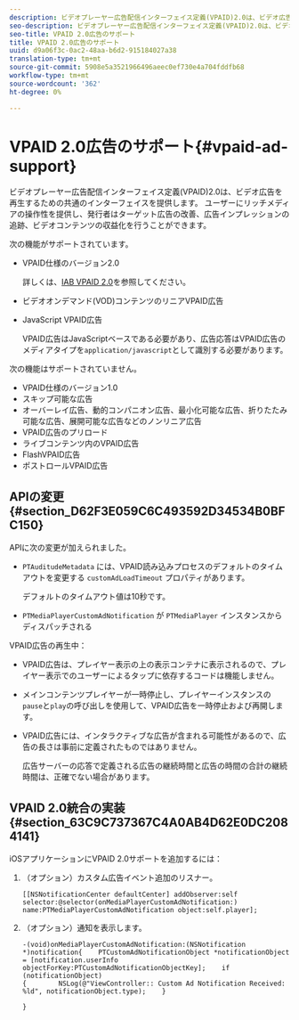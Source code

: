 ```yaml
---
description: ビデオプレーヤー広告配信インターフェイス定義(VPAID)2.0は、ビデオ広告を再生するための共通のインターフェイスを提供します。 ユーザーにリッチメディアの操作性を提供し、発行者はターゲット広告の改善、広告インプレッションの追跡、ビデオコンテンツの収益化を行うことができます。
seo-description: ビデオプレーヤー広告配信インターフェイス定義(VPAID)2.0は、ビデオ広告を再生するための共通のインターフェイスを提供します。 ユーザーにリッチメディアの操作性を提供し、発行者はターゲット広告の改善、広告インプレッションの追跡、ビデオコンテンツの収益化を行うことができます。
seo-title: VPAID 2.0広告のサポート
title: VPAID 2.0広告のサポート
uuid: d9a06f3c-0ac2-48aa-b6d2-915184027a38
translation-type: tm+mt
source-git-commit: 5908e5a3521966496aeec0ef730e4a704fddfb68
workflow-type: tm+mt
source-wordcount: '362'
ht-degree: 0%

---
```



# VPAID 2.0広告のサポート{#vpaid-ad-support}

ビデオプレーヤー広告配信インターフェイス定義(VPAID)2.0は、ビデオ広告を再生するための共通のインターフェイスを提供します。 ユーザーにリッチメディアの操作性を提供し、発行者はターゲット広告の改善、広告インプレッションの追跡、ビデオコンテンツの収益化を行うことができます。

次の機能がサポートされています。

* VPAID仕様のバージョン2.0

   詳しくは、[IAB VPAID 2.0](https://www.iab.com/wp-content/uploads/2015/06/VPAID_2_0_Final_04-10-2012.pdf)を参照してください。
* ビデオオンデマンド(VOD)コンテンツのリニアVPAID広告
* JavaScript VPAID広告

   VPAID広告はJavaScriptベースである必要があり、広告応答はVPAID広告のメディアタイプを`application/javascript`として識別する必要があります。

次の機能はサポートされていません。

* VPAID仕様のバージョン1.0
* スキップ可能な広告
* オーバーレイ広告、動的コンパニオン広告、最小化可能な広告、折りたたみ可能な広告、展開可能な広告などのノンリニア広告
* VPAID広告のプリロード
* ライブコンテンツ内のVPAID広告
* FlashVPAID広告
* ポストロールVPAID広告

## APIの変更{#section_D62F3E059C6C493592D34534B0BFC150}

APIに次の変更が加えられました。

* `PTAuditudeMetadata` には、VPAID読み込みプロセスのデフォルトのタイムアウトを変更する `customAdLoadTimeout` プロパティがあります。

   デフォルトのタイムアウト値は10秒です。

* `PTMediaPlayerCustomAdNotification` が `PTMediaPlayer` インスタンスからディスパッチされる

<!--<a id="section_495700E1C5404A7B85307A4137C740C5"></a>-->

VPAID広告の再生中：

* VPAID広告は、プレイヤー表示の上の表示コンテナに表示されるので、プレイヤー表示でのユーザーによるタップに依存するコードは機能しません。
* メインコンテンツプレイヤーが一時停止し、プレイヤーインスタンスの`pause`と`play`の呼び出しを使用して、VPAID広告を一時停止および再開します。

* VPAID広告には、インタラクティブな広告が含まれる可能性があるので、広告の長さは事前に定義されたものではありません。

   広告サーバーの応答で定義される広告の継続時間と広告の時間の合計の継続時間は、正確でない場合があります。

## VPAID 2.0統合の実装{#section_63C9C737367C4A0AB4D62E0DC2084141}

iOSアプリケーションにVPAID 2.0サポートを追加するには：

1. （オプション）カスタム広告イベント追加のリスナー。

   ```
   [[NSNotificationCenter defaultCenter] addObserver:self selector:@selector(onMediaPlayerCustomAdNotification:) name:PTMediaPlayerCustomAdNotification object:self.player];
   ```

1. （オプション）通知を表示します。

   ```
   -(void)onMediaPlayerCustomAdNotification:(NSNotification *)notification{    PTCustomAdNotificationObject *notificationObject = [notification.userInfo objectForKey:PTCustomAdNotificationObjectKey];    if (notificationObject)    
   {        NSLog(@"ViewController:: Custom Ad Notification Received: %ld", notificationObject.type);    } 
   
   }
   ```

